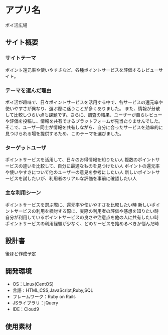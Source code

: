 # アプリ名
ポイ活広場
<!--メモ：ポイ活×レビューサイト-->

## サイト概要

### サイトテーマ
ポイント還元率や使いやすさなど、各種ポイントサービスを評価するレビューサイト。

### テーマを選んだ理由
ポイ活が趣味で、日々ポイントサービスを活用する中で、各サービスの還元率や使いやすさが異なり、選ぶ際に迷うことが多くありました。
また、情報が分散して比較しづらい点も課題です。さらに、調査の結果、ユーザーが自らレビューや評価を投稿し、情報を共有できるプラットフォームが見当たりませんでした。
そこで、ユーザー同士が情報を共有しながら、自分に合ったサービスを効率的に見つけられる場を提供するため、このテーマを選びました。

### ターゲットユーザ
ポイントサービスを活用して、日々のお得情報を知りたい人
複数のポイントサービスの違いを比較して、自分に最適なものを見つけたい人
ポイントの還元率や使いやすさについて他のユーザーの意見を参考にしたい人
新しいポイントサービスを試したいが、利用者のリアルな評価を事前に確認したい人

### 主な利用シーン
ポイントサービスを選ぶ際に、還元率や使いやすさを比較したい時
新しいポイントサービスの利用を検討する際に、実際の利用者の評価や感想を知りたい時
自分が利用しているポイントサービスの良さや注意点を他の人に共有したい時
ポイントサービスの利用経験が少なく、どのサービスを始めるべきか悩んだ時

## 設計書
後ほど作成予定

## 開発環境
- OS：Linux(CentOS)
- 言語：HTML,CSS,JavaScript,Ruby,SQL
- フレームワーク：Ruby on Rails
- JSライブラリ：jQuery
- IDE：Cloud9
​
## 使用素材
<!-- - 外部サービスの画像素材・音声素材を使用した場合は、必ずサービス名とURLを明記してください。 -->
<!-- - アプリケーションの実装に使用したgem/bootstrapのリファレンスなどの記載は不要です。 -->
<!-- - 使用しない場合は、使用素材の項目をREADMEから削除してください。 -->
<!-- - 架空の団体・題材を前提にポートフォリオを制作する場合、下記のテンプレートを当項目内に記載しましょう。 -->
<!-- 【テンプレート】 -->
<!-- 著作権を考慮し、架空のデータを扱う予定です。 -->
<!-- なお今後、実在するデータを利用する際には、事前に著作権保持者と契約を結んだ上で利用します。 -->
